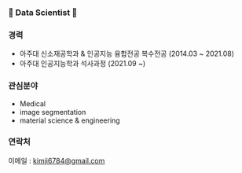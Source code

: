 ### 👋 Data Scientist 👋

### 경력
- 아주대 신소재공학과 & 인공지능 융합전공 복수전공 (2014.03 ~ 2021.08)
- 아주대 인공지능학과 석사과정 (2021.09 ~)

### 관심분야
- Medical
- image segmentation
- material science & engineering

### 연락처
이메일 : kimji6784@gmail.com
